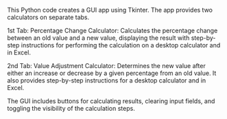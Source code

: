 This Python code creates a GUI app using Tkinter. The app provides two calculators on separate tabs.

1st Tab: Percentage Change Calculator:
Calculates the percentage change between an old value and a new value,
displaying the result with step-by-step instructions for performing the calculation on a desktop calculator and in Excel.

2nd Tab: Value Adjustment Calculator:
Determines the new value after either an increase or decrease by a given percentage from an old value.
It also provides step-by-step instructions for a desktop calculator and in Excel.

The GUI includes buttons for calculating results, clearing input fields, and toggling the visibility of the calculation steps.
